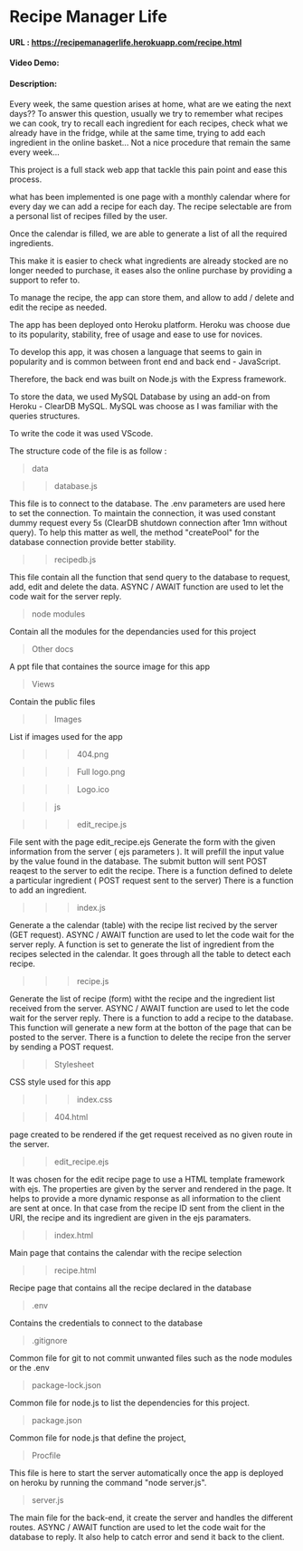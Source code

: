# Recipe Manager Life

#### URL : https://recipemanagerlife.herokuapp.com/recipe.html

#### Video Demo:  <URL >

#### Description:

Every week, the same question arises at home, what are we eating the next days?? To answer this question, usually we try to remember what recipes we can cook, try to recall each ingredient for each recipes, check what we already have in the fridge, while at the same time, trying to add each ingredient in the online basket... Not a nice procedure that remain the same every week...

This project is a full stack web app that tackle this pain point and ease this process.

what has been implemented is one page with a monthly calendar where for every day we can add a recipe for each day. The recipe selectable are from a personal list of recipes filled by the user.

Once the calendar is filled, we are able to generate a list of all the required ingredients.

This make it is easier to check what ingredients are already stocked are no longer needed to purchase, it eases also the online purchase by providing a support to refer to.

To manage the recipe, the app can store them, and allow to add / delete and edit the recipe as needed.

The app has been deployed onto Heroku platform. Heroku was choose due to its popularity, stability, free of usage and ease to use for novices.

To develop this app, it was chosen a language that seems to gain in popularity and is common between front end and back end - JavaScript.

Therefore, the back end was built on Node.js with the Express framework.

To store the data, we used MySQL Database by using an add-on from Heroku - ClearDB MySQL. MySQL was choose as I was familiar with the queries structures.

To write the code it was used VScode.

The structure code of the file is as follow :

>data

>>database.js

This file is to connect to the database. The .env parameters are used here to set the connection.
To maintain the connection, it was used  constant dummy request every 5s (ClearDB shutdown connection after 1mn without query). To help this matter as well, the method "createPool" for the database connection provide better stability.

>>recipedb.js

This file contain all the function that send query to the database to request, add, edit and delete the data.
ASYNC / AWAIT function are used to let the code wait for the server reply.

>node modules

Contain all the modules for the dependancies used for this project

>Other docs

A ppt file that containes the source image for this app

>Views

Contain the public files

>>Images

List if images used for the app

>>>404.png

>>>Full logo.png

>>>Logo.ico

>>js

>>>edit_recipe.js

File sent with the page edit_recipe.ejs
Generate the form with the given information from the server ( ejs parameters ). It will prefill the input value by the value found in the database. The submit button will sent  POST reaqest to the server to edit the recipe.
There is a function defined to delete a particular ingredient ( POST request sent to the server)
There is a function to add an ingredient.

>>>index.js

Generate a the calendar (table) with the recipe list recived by the server (GET request).
ASYNC / AWAIT function are used to let the code wait for the server reply.
A function is set to generate the list of ingredient from the recipes selected in the calendar. It goes through all the table to detect each recipe.

>>>recipe.js

Generate the list of recipe (form) witht the recipe and the ingredient list received from the server.
ASYNC / AWAIT function are used to let the code wait for the server reply.
There is a function to add a recipe to the database. This function will generate a new form at the botton of the page that can be posted to the server.
There is a function to delete the recipe fron the server by sending a POST request.

>>Stylesheet

CSS style used for this app

>>>index.css

>>404.html

page created to be rendered if the get request received as no given route in the server.

>>edit_recipe.ejs

It was chosen for the edit recipe page to use a HTML template framework with ejs. The properties are given by the server and rendered in the page. It helps to provide a more dynamic response as all information to the client are sent at once. In that case from the recipe ID sent from the client in the URI, the recipe and its ingredient are given in the ejs paramaters.

>>index.html

Main page that contains the calendar with the recipe selection

>>recipe.html

Recipe page that contains all the recipe declared in the database

>.env

Contains the credentials to connect to the database

>.gitignore

Common file for git to not commit unwanted files such as the node modules or the .env

>package-lock.json

Common file for node.js to list the dependencies for this project.

>package.json

Common file for node.js that define the project,

>Procfile

This file is here to start the server automatically once the app is deployed on heroku by running the command "node server.js".

>server.js

The main file for the back-end, it create the server and handles the different routes.
ASYNC / AWAIT function are used to let the code wait for the database to reply. It also help to catch error and send it back to the client.

```
